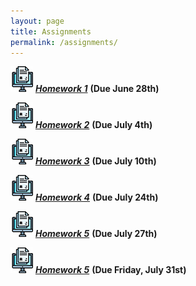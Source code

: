 ```yaml
---
layout: page
title: Assignments
permalink: /assignments/
---
```


![homework](/assets/hw.jpg) [***Homework 1***](https://markwolfeman.github.io/ist538/assignments/homework1.html) **(Due June 28th)**

![homework](/assets/hw.jpg) [***Homework 2***](https://markwolfeman.github.io/ist538/assignments/homework2.html) **(Due July 4th)**

![homework](/assets/hw.jpg) [***Homework 3***](https://markwolfeman.github.io/ist538/assignments/homework3.html) **(Due July 10th)**

![homework](/assets/hw.jpg) [***Homework 4***](https://markwolfeman.github.io/ist538/assignments/homework4.html) **(Due July 24th)**

![homework](/assets/hw.jpg) [***Homework 5***](https://markwolfeman.github.io/ist538/assignments/homework5.html) **(Due July 27th)**

![homework](/assets/hw.jpg) [***Homework 5***](https://markwolfeman.github.io/ist538/assignments/finalproject.html) **(Due Friday, July 31st)**
